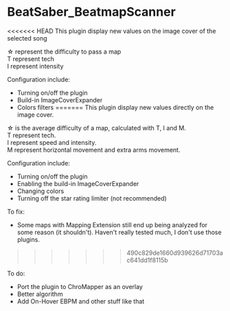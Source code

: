 # BeatSaber_BeatmapScanner
<<<<<<< HEAD
This plugin display new values on the image cover of the selected song

☆ represent the difficulty to pass a map  
T represent tech  
I represent intensity  

Configuration include:
- Turning on/off the plugin
- Build-in ImageCoverExpander
- Colors filters
=======
This plugin display new values directly on the image cover. 

☆ is the average difficulty of a map, calculated with T, I and M.  
T represent tech.  
I represent speed and intensity.  
M represent horizontal movement and extra arms movement.  

Configuration include:
- Turning on/off the plugin
- Enabling the build-in ImageCoverExpander
- Changing colors
- Turning off the star rating limiter (not recommended)

To fix:
- Some maps with Mapping Extension still end up being analyzed for some reason (it shouldn't). Haven't really tested much, I don't use those plugins.
>>>>>>> 490c829de1660d939626d71703ac641dd1f8115b

To do:
- Port the plugin to ChroMapper as an overlay
- Better algorithm
- Add On-Hover EBPM and other stuff like that
